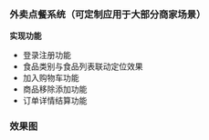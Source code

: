 ### 外卖点餐系统（可定制应用于大部分商家场景） ###
**实现功能**

- 登录注册功能
- 食品类别与食品列表联动定位效果
- 加入购物车功能
- 商品移除添加功能
- 订单详情结算功能

### 效果图 ###